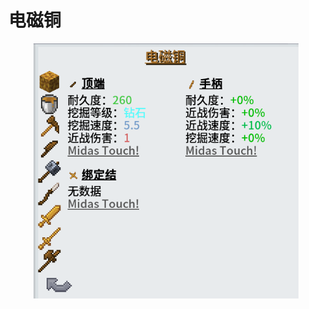 # 电磁铜

<figure><img src="../../.gitbook/assets/屏幕截图 2025-03-03 170926.png" alt=""><figcaption></figcaption></figure>
